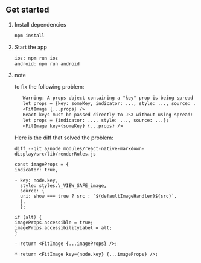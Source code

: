 ## Get started

1. Install dependencies

   ```bash
   npm install
   ```

2. Start the app

   ```bash
   ios: npm run ios
   android: npm run android
   ```

3. note

   to fix the following problem:

   ```diff
      Warning: A props object containing a "key" prop is being spread into JSX:
      let props = {key: someKey, indicator: ..., style: ..., source: ...};
      <FitImage {...props} />
      React keys must be passed directly to JSX without using spread:
      let props = {indicator: ..., style: ..., source: ...};
      <FitImage key={someKey} {...props} />
   ```

   Here is the diff that solved the problem:

   ```dif
   diff --git a/node_modules/react-native-markdown-display/src/lib/renderRules.js

   const imageProps = {
   indicator: true,

   - key: node.key,
     style: styles.\_VIEW_SAFE_image,
     source: {
     uri: show === true ? src : `${defaultImageHandler}${src}`,
     },
     };

   if (alt) {
   imageProps.accessible = true;
   imageProps.accessibilityLabel = alt;
   }

   - return <FitImage {...imageProps} />;

   * return <FitImage key={node.key} {...imageProps} />;
   ```
